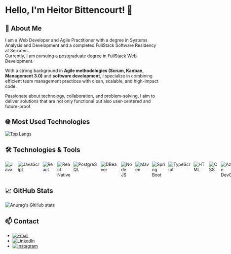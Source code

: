 # Hello, I'm Heitor Bittencourt! 👋

## 🚀 About Me

I am a Web Developer and Agile Practitioner with a degree in Systems Analysis and Development and a completed FullStack Software Residency at Serratec.  
Currently, I am pursuing a postgraduate degree in FullStack Web Development.  

With a strong background in **Agile methodologies (Scrum, Kanban, Management 3.0)** and **software development**, I specialize in combining efficient team management practices with clean, scalable, and high-impact code.  

Passionate about technology, collaboration, and problem-solving, I aim to deliver solutions that are not only functional but also user-centered and future-proof.  


## 🌐 Most Used Technologies

[![Top Langs](https://github-readme-stats.vercel.app/api/top-langs/?username=hei-bittencourt&layout=compact&theme=darcula)](https://github.com/anuraghazra/github-readme-stats)

## 🛠️ Technologies & Tools

<div style="display: flex; justify-content: space-between; width: 50%;">
  <img src="https://img.shields.io/badge/Java-ED8B00?style=for-the-badge&logo=java&logoColor=white" alt="Java" style="margin-right: 10px;"/>
  <img src="https://img.shields.io/badge/JavaScript-323330?style=for-the-badge&logo=javascript&logoColor=F7DF1E" alt="JavaScript" style="margin-right: 10px;"/>
  <img src="https://img.shields.io/badge/React-20232A?style=for-the-badge&logo=react&logoColor=61DAFB" alt="React" style="margin-right: 10px;"/>
  <img src="https://img.shields.io/badge/React_Native-20232A?style=for-the-badge&logo=react&logoColor=61DAFB" alt="React Native" style="margin-right: 10px;"/>
  <img src="https://img.shields.io/badge/PostgreSQL-316192?style=for-the-badge&logo=postgresql&logoColor=white" alt="PostgreSQL" style="margin-right: 10px;"/>
  <img src="https://img.shields.io/badge/DBeaver-372A68?style=for-the-badge&logo=dbeaver&logoColor=white" alt="DBeaver" style="margin-right: 10px;"/>
  <img src="https://img.shields.io/badge/Node.js-43853D?style=for-the-badge&logo=node.js&logoColor=white" alt="Node JS" style="margin-right: 10px;"/>
  <img src="https://img.shields.io/badge/Maven-C71A36?style=for-the-badge&logo=apache-maven&logoColor=white" alt="Maven" style="margin-right: 10px;"/>
  <img src="https://img.shields.io/badge/Spring_Boot-6DB33F?style=for-the-badge&logo=spring-boot&logoColor=white" alt="Spring Boot" style="margin-right: 10px;"/>
  <img src="https://img.shields.io/badge/TypeScript-3178C6?style=for-the-badge&logo=typescript&logoColor=white" alt="TypeScript" style="margin-right: 10px;"/>
  <img src="https://img.shields.io/badge/HTML5-E34F26?style=for-the-badge&logo=html5&logoColor=white" alt="HTML" style="margin-right: 10px;"/>
  <img src="https://img.shields.io/badge/CSS3-1572B6?style=for-the-badge&logo=css3&logoColor=white" alt="CSS" style="margin-right: 10px;"/>
  <img src="https://img.shields.io/badge/Azure_DevOps-0078D7?style=for-the-badge&logo=azure-devops&logoColor=white" alt="Azure DevOps" style="margin-right: 10px;"/>
  <img src="https://img.shields.io/badge/Jira-0052CC?style=for-the-badge&logo=jira&logoColor=white" alt="Jira" style="margin-right: 10px;"/>
  <img src="https://img.shields.io/badge/Scrum-6DB33F?style=for-the-badge&logo=scrum&logoColor=white" alt="Scrum" style="margin-right: 10px;"/>
  <img src="https://img.shields.io/badge/Kanban-3E8E41?style=for-the-badge&logo=kanban&logoColor=white" alt="Kanban" style="margin-right: 10px;"/>
</div>

## 📈 GitHub Stats

![Anurag's GitHub stats](https://github-readme-stats.vercel.app/api?username=hei-bittencourt&show_icons=true&theme=darcula)

## 📫 Contact

- [![Email](https://img.shields.io/badge/Email-D14836?style=for-the-badge&logo=gmail&logoColor=white)](mailto:heitorsbittencourt@gmail.com)
- [![LinkedIn](https://img.shields.io/badge/LinkedIn-0077B5?style=for-the-badge&logo=linkedin&logoColor=white)](https://www.linkedin.com/in/heitor-bittencourt/)
- [![Instagram](https://img.shields.io/badge/Instagram-E4405F?style=for-the-badge&logo=instagram&logoColor=white)](https://www.instagram.com/hei_bittencourt/)
